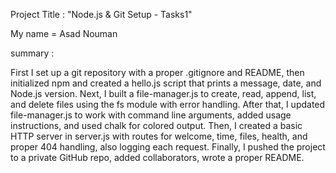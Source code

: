 Project Title : "Node.js & Git Setup - Tasks1"

My name = Asad Nouman

summary :

First I set up a git repository with a proper .gitignore and README, then initialized npm and created a hello.js script that prints a message, date, and Node.js version. Next, I built a file-manager.js to create, read, append, list, and delete files using the fs module with error handling. After that, I updated file-manager.js to work with command line arguments, added usage instructions, and used chalk for colored output. Then, I created a basic HTTP server in server.js with routes for welcome, time, files, health, and proper 404 handling, also logging each request. Finally, I pushed the project to a private GitHub repo, added collaborators, wrote a proper README.
